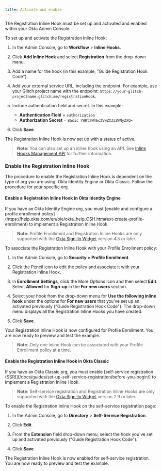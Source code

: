 ```yaml
---
title: Activate and enable
---
```


The Registration Inline Hook must be set up and activated and enabled within your Okta Admin Console.

To set up and activate the Registration Inline Hook:

1. In the Admin Console, go to **Workflow** > **Inline Hooks**.
2. Click **Add Inline Hook** and select **Registration** from the drop-down menu.
3. Add a name for the hook (in this example, "Guide Registration Hook Code").
4. Add your external service URL, including the endpoint. For example, use your Glitch project name with the endpoint:  `https://your-glitch-projectname.glitch.me/registrationHook`.
5. Include authentication field and secret. In this example:

    - **Authentication Field** = `authorization`
    - **Authorization Secret** = `Basic YWRtaW46c3VwZXJzZWNyZXQ=`
6. Click **Save**.

The Registration Inline Hook is now set up with a status of active.

> **Note:** You can also set up an inline hook using an API. See [Inline Hooks Management API](/docs/reference/api/inline-hooks/#create-inline-hook) for further information.

### Enable the Registration Inline Hook

The procedure to enable the Registration Inline Hook is dependent on the type of org you are using: Okta Identity Engine or Okta Classic. Follow the procedure for your specific org.

#### Enable a Registration Inline Hook in Okta Identity Engine

<ApiLifecycle access="ie" />
If you have an Okta Identity Engine org, you must [enable and configure a profile enrollment policy](https://help.okta.com/en/oie/okta_help_CSH.htm#ext-create-profile-enrollment) to implement a Registration Inline Hook.

> **Note:** Profile Enrollment and Registration Inline Hooks are only supported with the [Okta Sign-In Widget](/code/javascript/okta_sign-in_widget/) version 4.5 or later.

To associate the Registration Inline Hook with your Profile Enrollment policy:

1. In the Admin Console, go to **Security > Profile Enrollment**.

1. Click the Pencil icon to edit the policy and associate it with your Registration Inline Hook.

1. In **Enrollment Settings**, click the More Options icon and then select **Edit**. Select **Allowed** for **Sign-up** in the **For new users** section.

1. Select your hook from the drop-down menu for **Use the following inline hook** under the options for **For new users** that you've set up an activated previously ("Guide Registration Hook Code"). The drop-down menu displays all the Registration Inline Hooks you have created.

1. Click **Save**.

Your Registration Inline Hook is now configured for Profile Enrollment. You are now ready to preview and test the example.

> **Note:** Only one Inline Hook can be associated with your Profile Enrollment policy at a time.

#### Enable the Registration Inline Hook in Okta Classic

<ApiLifecycle access="ea" />
If you have an Okta Classic org, you must enable [self-service registration (SSR)](/docs/guides/set-up-self-service-registration/before-you-begin/) to implement a Registration Inline Hook.

> **Note:** Self-service registration and Registration Inline Hooks are only supported with the [Okta Sign-In Widget](/code/javascript/okta_sign-in_widget/) version 2.9 or later.

To enable the Registration Inline Hook on the self-service registration page:

1. In the Admin Console, go to **Directory** > **Self-Service Registration**.

1. Click **Edit**.

1. From the **Extension** field drop-down menu, select the hook you've set up and activated previously ("Guide Registration Hook Code").

1. Click **Save**.

The Registration Inline Hook is now enabled for self-service registration. You are now ready to preview and test the example.

<NextSectionLink/>
